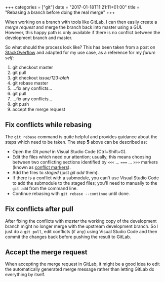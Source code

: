 +++
categories = ["git"]
date = "2017-01-18T11:21:11+01:00"
title = "Rebasing a branch before doing the real merge"
+++

When working on a branch with tools like GitLab, I can then easily create
a _merge request_ and merge the branch back into master using a GUI.
However, this happy path is only available if there is no conflict between
the development branch and master.

So what should the process look like? This has been taken from a post
on [StackOverflow](http://stackoverflow.com/questions/23748973/is-it-neccessary-to-update-git-branch-before-merging-it-to-develop-master)
and adapted for my use case, as a reference for my _furure self_:

1. git checkout master
2. git pull
3. git checkout _issue/123-blah_
4. git rebase master
5. ...fix any conflicts...
6. git pull
7. ...fix any conflicts...
8. git push
9. accept the merge request

## Fix conflicts while rebasing

The `git rebase` command is quite helpful and provides guidance about the
steps which need to be taken. The step **5** above can be described as:

* Open the _Git panel_ in Visual Studio Code (Ctrl+Shift+G).
* Edit the files which need our attention; usually, this means choosing
  between two conflicting sections identified by `<<<` ... `===` ... `>>>`
  markers (known as [conflict markers](http://stackoverflow.com/questions/7901864/git-conflict-markers)).
* Add the files to _staged_ (just _git add_ them).
* If there is a conflict with a submodule, you can't use Visual Studio Code
  to add the submodule to the staged files; you'll need to manually to the
  `git add` from the command line.
* Continue rebasing with `git rebase --continue` until done.

## Fix conflicts after pull

After fixing the conflicts with _master_ the working copy of the development
branch might no longer merge with the upstream development branch. So I just
do a `git pull`, edit conflicts (if any) using Visual Studio Code and then
commit the changes back before pushing the result to GitLab.

## Accept the merge request

When accepting the merge request in GitLab, it might be a good idea to
edit the automatically generated merge message rather than letting GitLab
do everything by itself.
